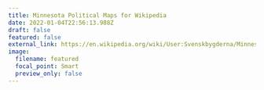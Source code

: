 ```yaml
---
title: Minnesota Political Maps for Wikipedia
date: 2022-01-04T22:56:13.988Z
draft: false
featured: false
external_link: https://en.wikipedia.org/wiki/User:Svenskbygderna/Minnesota_political_maps
image:
  filename: featured
  focal_point: Smart
  preview_only: false
---
```

